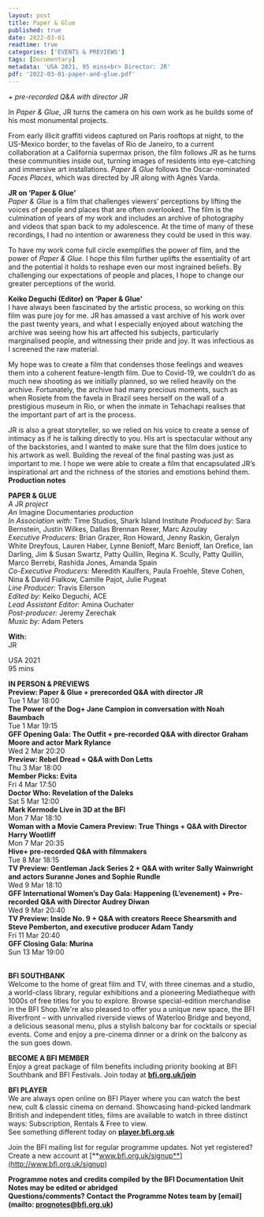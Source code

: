 ```yaml
---
layout: post
title: Paper & Glue
published: true
date: 2022-03-01
readtime: true
categories: ['EVENTS & PREVIEWS']
tags: [Documentary]
metadata: 'USA 2021, 95 mins<br> Director: JR'
pdf: '2022-03-01-paper-and-glue.pdf'
---
```


_+ pre-recorded Q&A with director JR_

In _Paper & Glue_, JR turns the camera on his own work as he builds some of his most monumental projects.

From early illicit graffiti videos captured on Paris rooftops at night, to the US-Mexico border, to the favelas of Rio de Janeiro, to a current collaboration at a California supermax prison, the film follows JR as he turns these communities inside out, turning images of residents into eye-catching and immersive art installations. _Paper & Glue_ follows the Oscar-nominated _Faces Places_, which was directed by JR along with Agnès Varda.<br>

**JR on ‘Paper & Glue’**<br>
_Paper & Glue_ is a film that challenges viewers’ perceptions by lifting the voices of people and places that are often overlooked. The film is the culmination of years of my work and includes an archive of photography and videos that span back to my adolescence. At the time of many of these recordings, I had no intention or awareness they could be used in this way.

To have my work come full circle exemplifies the power of film, and the power of _Paper & Glue_. I hope this film further uplifts the essentiality of art and the potential it holds to reshape even our most ingrained beliefs. By challenging our expectations of people and places, I hope to change our greater perceptions of the world.

**Keiko Deguchi (Editor) on ‘Paper & Glue’**<br>
I have always been fascinated by the artistic process, so working on this film was pure joy for me. JR has amassed a vast archive of his work over the past twenty years, and what I especially enjoyed about watching the archive was seeing how his art affected his subjects, particularly marginalised people, and witnessing their pride and joy. It was infectious as I screened the raw material.

My hope was to create a film that condenses those feelings and weaves them into a coherent feature-length film. Due to Covid-19, we couldn’t do as much new shooting as we initially planned, so we relied heavily on the archive. Fortunately, the archive had many precious moments, such as when Rosiete from the favela in Brazil sees herself on the wall of a prestigious museum in Rio, or when the inmate in Tehachapi realises that the important part of art is the process.

JR is also a great storyteller, so we relied on his voice to create a sense of intimacy as if he is talking directly to you. His art is spectacular without any of the backstories, and I wanted to make sure that the film does justice to his artwork as well. Building the reveal of the final pasting was just as important to me. I hope we were able to create a film that encapsulated JR’s inspirational art and the richness of the stories and emotions behind them.<br>
**Production notes**<br>

**PAPER & GLUE**<br>
_A_ JR _project_<br>
_An_ Imagine Documentaries _production_<br>
_In Association with:_ Time Studios, Shark Island Institute
_Produced by:_ Sara Bernstein, Justin Wilkes, Dallas Brennan Rexer, Marc Azoulay<br>
_Executive Producers:_ Brian Grazer, Ron Howard, Jenny Raskin, Geralyn White Dreyfous, Lauren Haber, Lynne Benioff, Marc Benioff, Ian Orefice, Ian Darling, Jim & Susan Swartz, Patty Quillin, Regina K. Scully, Patty Quillin, Marco Berrebi, Rashida Jones, Amanda Spain<br>
_Co-Executive Producers:_ Meredith Kaulfers, Paula Froehle, Steve Cohen, Nina & David Fialkow, Camille Pajot, Julie Pugeat<br>
_Line Producer:_ Travis Eilerson<br>
_Edited by:_ Keiko Deguchi, ACE<br>
_Lead Assistant Editor:_ Amina Ouchater<br>
_Post-producer:_ Jeremy Zerechak<br>
_Music by:_ Adam Peters<br>

**With:**<br>
JR<br>

USA 2021<br>
95 mins<br>


**IN PERSON & PREVIEWS**<br>
**Preview: Paper & Glue + prerecorded Q&A with director JR**<br>
Tue 1 Mar 18:00<br>
**The Power of the Dog+ Jane Campion in conversation with Noah Baumbach**<br>
Tue 1 Mar 19:15<br>
**GFF Opening Gala: The Outfit + pre-recorded Q&A with director Graham Moore and actor Mark Rylance**<br>
Wed 2 Mar 20:20<br>
**Preview: Rebel Dread + Q&A with Don Letts**<br>
Thu 3 Mar 18:00<br>
**Member Picks: Evita**<br>
Fri 4 Mar 17:50<br>
**Doctor Who: Revelation of the Daleks**<br>
Sat 5 Mar 12:00<br>
**Mark Kermode Live in 3D at the BFI**<br>
Mon 7 Mar 18:10<br>
**Woman with a Movie Camera Preview: True Things + Q&A with Director Harry Wootliff**<br>
Mon 7 Mar 20:35<br>
**Hive+ pre-recorded Q&A with filmmakers**<br>
Tue 8 Mar 18:15<br>
**TV Preview: Gentleman Jack Series 2 + Q&A with writer Sally Wainwright and actors Suranne Jones and Sophie Rundle**<br>
Wed 9 Mar 18:10<br>
**GFF International Women’s Day Gala: Happening (L’evenement) + Pre-recorded Q&A with Director Audrey Diwan**<br>
Wed 9 Mar 20:40<br>
**TV Preview: Inside No. 9 + Q&A with creators Reece Shearsmith and Steve Pemberton, and executive producer Adam Tandy**<br>
Fri 11 Mar 20:40<br>
**GFF Closing Gala: Murina**<br>
Sun 13 Mar 19:00<br>
<br>


**BFI SOUTHBANK**  
Welcome to the home of great film and TV, with three cinemas and a studio, a world-class library, regular exhibitions and a pioneering Mediatheque with 1000s of free titles for you to explore. Browse special-edition merchandise in the BFI Shop.We&#39;re also pleased to offer you a unique new space, the BFI Riverfront – with unrivalled riverside views of Waterloo Bridge and beyond, a delicious seasonal menu, plus a stylish balcony bar for cocktails or special events. Come and enjoy a pre-cinema dinner or a drink on the balcony as the sun goes down.  

**BECOME A BFI MEMBER**  
Enjoy a great package of film benefits including priority booking at BFI Southbank and BFI Festivals. Join today at [**bfi.org.uk/join**](http://www.bfi.org.uk/join)  

**BFI PLAYER**  
 We are always open online on BFI Player where you can watch the best new, cult &amp; classic cinema on demand. Showcasing hand-picked landmark British and independent titles, films are available to watch in three distinct ways: Subscription, Rentals &amp; Free to view.<br> 
See something different today on [**player.bfi.org.uk**](https://player.bfi.org.uk/)

Join the BFI mailing list for regular programme updates. Not yet registered? Create a new account at [**www.bfi.org.uk/signup**](http://www.bfi.org.uk/signup)

**Programme notes and credits compiled by the BFI Documentation Unit  
Notes may be edited or abridged  
Questions/comments? Contact the Programme Notes team by [email](mailto: prognotes@bfi.org.uk)**
